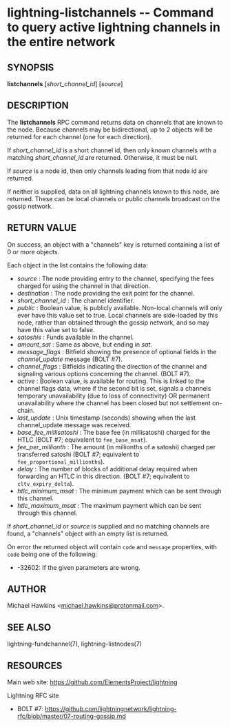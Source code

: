 lightning-listchannels -- Command to query active lightning channels in the entire network
==========================================================================================

SYNOPSIS
--------

**listchannels** \[*short\_channel\_id*\] \[*source*\]

DESCRIPTION
-----------

The **listchannels** RPC command returns data on channels that are known
to the node. Because channels may be bidirectional, up to 2 objects will
be returned for each channel (one for each direction).

If *short\_channel\_id* is a short channel id, then only known channels with a
matching *short\_channel\_id* are returned.  Otherwise, it must be null.

If *source* is a node id, then only channels leading from that node id
are returned.

If neither is supplied, data on all lightning channels known to this
node, are returned. These can be local channels or public channels
broadcast on the gossip network.

RETURN VALUE
------------

On success, an object with a "channels" key is returned containing a
list of 0 or more objects.

Each object in the list contains the following data:
- *source* : The node providing entry to the channel, specifying the
fees charged for using the channel in that direction.
- *destination* : The node providing the exit point for the channel.
- *short\_channel\_id* : The channel identifier.
- *public* : Boolean value, is publicly available. Non-local channels
will only ever have this value set to true. Local channels are
side-loaded by this node, rather than obtained through the gossip
network, and so may have this value set to false.
- *satoshis* : Funds available in the channel.
- *amount\_sat* : Same as above, but ending in *sat*.
- *message\_flags* : Bitfield showing the presence of optional fields
in the *channel\_update* message (BOLT \#7).
- *channel\_flags* : Bitfields indicating the direction of the channel
and signaling various options concerning the channel. (BOLT \#7).
- *active* : Boolean value, is available for routing. This is linked
to the channel flags data, where if the second bit is set, signals a
channels temporary unavailability (due to loss of connectivity) OR
permanent unavailability where the channel has been closed but not
settlement on-chain.
- *last\_update* : Unix timestamp (seconds) showing when the last
channel\_update message was received.
- *base\_fee\_millisatoshi* : The base fee (in millisatoshi) charged
for the HTLC (BOLT \#7; equivalent to `fee_base_msat`).
- *fee\_per\_millionth* : The amount (in millionths of a satoshi)
charged per transferred satoshi (BOLT \#7; equivalent to
`fee_proportional_millionths`).
- *delay* : The number of blocks of additional delay required when
forwarding an HTLC in this direction. (BOLT \#7; equivalent to
`cltv_expiry_delta`).
- *htlc\_minimum\_msat* : The minimum payment which can be sent
through this channel.
- *htlc\_maximum\_msat* : The maximum payment which can be sent
through this channel.

If *short\_channel\_id* or *source* is supplied and no matching channels
are found, a "channels" object with an empty list is returned.

On error the returned object will contain `code` and `message` properties,
with `code` being one of the following:

- -32602: If the given parameters are wrong.

AUTHOR
------

Michael Hawkins <<michael.hawkins@protonmail.com>>.

SEE ALSO
--------

lightning-fundchannel(7), lightning-listnodes(7)

RESOURCES
---------

Main web site: <https://github.com/ElementsProject/lightning>

Lightning RFC site

-   BOLT \#7:
    <https://github.com/lightningnetwork/lightning-rfc/blob/master/07-routing-gossip.md>
